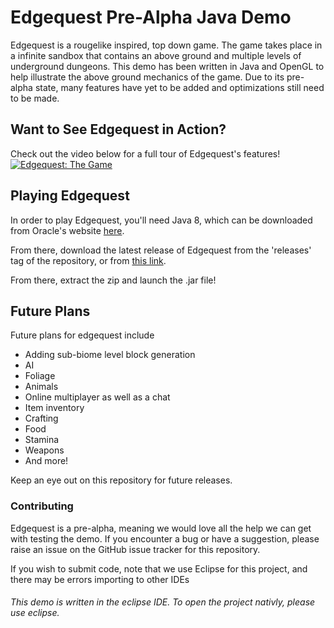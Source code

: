 # Edgequest Pre-Alpha Java Demo

Edgequest is a rougelike inspired, top down game. The game takes place in a infinite sandbox that contains an above ground and multiple levels of underground dungeons. This demo has been written in Java and OpenGL to help illustrate the above ground mechanics of the game. Due to its pre-alpha state, many features have yet to be added and optimizations still need to be made.

## Want to See Edgequest in Action?
Check out the video below for a full tour of Edgequest's features!
[![Edgequest: The Game](https://img.youtube.com/vi/QMs44AQ6m0Q/0.jpg)](https://www.youtube.com/watch?v=QMs44AQ6m0Q)

## Playing Edgequest
In order to play Edgequest, you'll need Java 8, which can be downloaded from Oracle's website [here](http://www.oracle.com/technetwork/java/javase/overview/java8-2100321.html).

From there, download the latest release of Edgequest from the 'releases' tag of the repository, or from [this link](https://github.com/Mt-Autumn/edgequest-pre-alpha-java-demo/releases).

From there, extract the zip and launch the .jar file!

## Future Plans
Future plans for edgequest include 
- Adding sub-biome level block generation
- AI
- Foliage 
- Animals 
- Online multiplayer as well as a chat
- Item inventory
- Crafting
- Food
- Stamina
- Weapons
- And more!

Keep an eye out on this repository for future releases.

### Contributing

Edgequest is a pre-alpha, meaning we would love all the help we can get with testing the demo. If you encounter a bug or have a suggestion, please raise an issue on the GitHub issue tracker for this repository.

If you wish to submit code, note that we use Eclipse for this project, and there may be errors importing to other IDEs
###### This demo is written in the eclipse IDE. To open the project nativly, please use eclipse.
